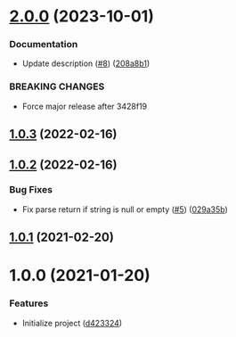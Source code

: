 # [2.0.0](https://github.com/untemps/read-per-minute/compare/v1.0.3...v2.0.0) (2023-10-01)


### Documentation

* Update description ([#8](https://github.com/untemps/read-per-minute/issues/8)) ([208a8b1](https://github.com/untemps/read-per-minute/commit/208a8b1d0517e333d73140cfed99b21c3869fb8d))


### BREAKING CHANGES

* Force major release after 3428f19

## [1.0.3](https://github.com/untemps/read-per-minute/compare/v1.0.2...v1.0.3) (2022-02-16)

## [1.0.2](https://github.com/untemps/read-per-minute/compare/v1.0.1...v1.0.2) (2022-02-16)

### Bug Fixes

-   Fix parse return if string is null or empty ([#5](https://github.com/untemps/read-per-minute/issues/5)) ([029a35b](https://github.com/untemps/read-per-minute/commit/029a35b0201f313dd1f4a8b5e55c62678768a9ee))

## [1.0.1](https://github.com/untemps/read-per-minute/compare/v1.0.0...v1.0.1) (2021-02-20)

# 1.0.0 (2021-01-20)

### Features

-   Initialize project ([d423324](https://github.com/untemps/read-per-minute/commit/d42332419d5b09b3f4ba94b0d4d7e614ec410d45))
